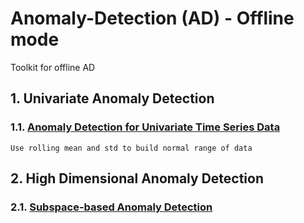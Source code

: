 # Anomaly-Detection (AD) - Offline mode
Toolkit for offline AD


## 1. Univariate Anomaly Detection
### 1.1. [Anomaly Detection for Univariate Time Series Data](https://github.com/DreamBird-Jane/Offline-Anomaly-Detection/tree/main/Univariate%20Anomaly%20Detection)
    Use rolling mean and std to build normal range of data


## 2. High Dimensional Anomaly Detection
### 2.1. [Subspace-based Anomaly Detection](https://github.com/DreamBird-Jane/Offline-Anomaly-Detection/tree/main/High%20Dimentional%20Anomaly%20Detection/Subspace-based%20Anomaly%20Detection)
